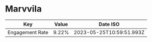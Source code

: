 # Marvvila

| Key             | Value | Date ISO                 |
| --------------- | ----- | ------------------------ |
| Engagement Rate | 9.22% | 2023-05-25T10:59:51.993Z |